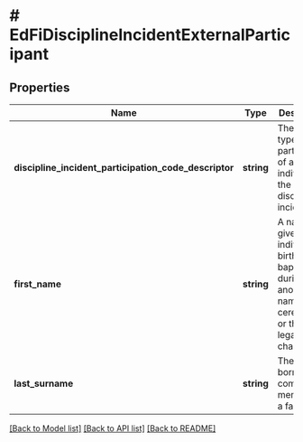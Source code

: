 # # EdFiDisciplineIncidentExternalParticipant

## Properties

Name | Type | Description | Notes
------------ | ------------- | ------------- | -------------
**discipline_incident_participation_code_descriptor** | **string** | The role or type of participation of an individual in the discipline incident. |
**first_name** | **string** | A name given to an individual at birth, baptism, or during another naming ceremony, or through legal change. |
**last_surname** | **string** | The name borne in common by members of a family. |

[[Back to Model list]](../../README.md#models) [[Back to API list]](../../README.md#endpoints) [[Back to README]](../../README.md)

